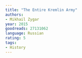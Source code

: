 ```yaml
---
title: "The Entire Kremlin Army"
authors:
- Mikhail Zygar
year: 2015
goodreads: 27131062
language: Russian
rating: 5
tags:
- History
---
```

